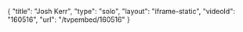 {
    "title": "Josh Kerr",
    "type": "solo",
    "layout": "iframe-static",
    "videoId": "160516",
    "url": "\/tvpembed\/160516"
}